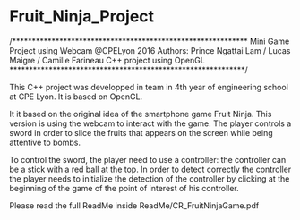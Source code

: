 # Fruit_Ninja_Project
/************************************************************
Mini Game Project using Webcam @CPELyon 2016
Authors: Prince Ngattai Lam / Lucas Maigre / Camille Farineau
C++ project using OpenGL
************************************************************/

This C++ project was developped in team in 4th year of engineering school at CPE Lyon.
It is based on OpenGL.

It it based on the original idea of the smartphone game Fruit Ninja.
This version is using the webcam to interact with the game.
The player controls a sword in order to slice the fruits that appears on the screen while being attentive to bombs.

To control the sword, the player need to use a controller: the controller can be a stick with a red ball at the top.
In order to detect correctly the controller the player needs to initialize the detection of the controller by clicking at the beginning of the game of the point of interest of his controller.

Please read the full ReadMe inside ReadMe/CR_FruitNinjaGame.pdf

